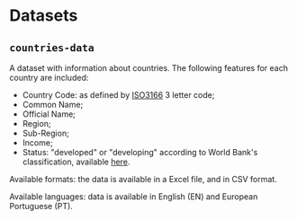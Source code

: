
# Datasets

## `countries-data`

A dataset with information about countries. The following features for each country are included:

* Country Code: as defined by [ISO3166](https://en.wikipedia.org/wiki/ISO_3166) 3 letter code;
* Common Name;
* Official Name;
* Region;
* Sub-Region;
* Income;
* Status: "developed" or "developing" according to World Bank's classification, available [here](https://datahelpdesk.worldbank.org/knowledgebase/articles/378834-how-does-the-world-bank-classify-countries).

Available formats: the data is available in a Excel file, and in CSV format.

Available languages: data is available in English (EN) and European Portuguese (PT).
